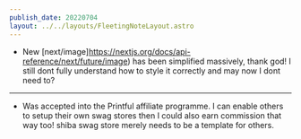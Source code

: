 ```yaml
---
publish_date: 20220704    
layout: ../../layouts/FleetingNoteLayout.astro
---
```

- New [next/image]https://nextjs.org/docs/api-reference/next/future/image) has been simplified massively, thank god! I still dont fully understand how to style it correctly and may now I dont need to?

---

- Was accepted into the Printful affiliate programme. I can enable others to setup their own swag stores then I could also earn commission that way too! shiba swag store merely needs to be a template for others.